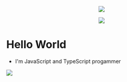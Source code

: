 <!--
**otoniel19/otoniel19** is a ✨ _special_ ✨ repository because its `README.md` (this file) appears on your GitHub profile.

Here are some ideas to get you started:

- 🔭 I’m currently working on ...
- 🌱 I’m currently learning ...
- 👯 I’m looking to collaborate on ...
- 🤔 I’m looking for help with ...
- 💬 Ask me about ...
- 📫 How to reach me: ...
- 😄 Pronouns: ...
- ⚡ Fun fact: ...
-->

<p style="text-align: center;">
  <img src="https://img.shields.io/badge/TypeScript-007ACC?style=for-the-badge&logo=typescript&logoColor=white">
</p>

<p style="text-align: center;">
  <img src="https://img.shields.io/badge/JavaScript-F7DF1E?style=for-the-badge&logo=javascript&logoColor=black">
</p>

# Hello World
- I'm JavaScript and TypeScript progammer

<img src="https://github-readme-stats.vercel.app/api/top-langs/?username=otoniel19&theme=dark&hide_langs_below=1">


